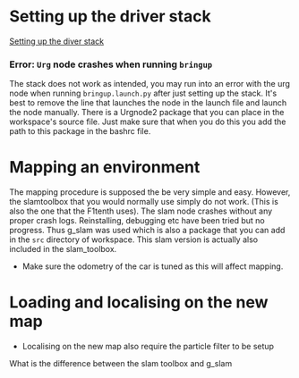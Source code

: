 # Setting up the driver stack
[Setting up the diver stack](https://f1tenth.readthedocs.io/en/foxy_test/getting_started/firmware/drive_workspace.html#doc-drive-workspace)

### Error: `Urg` node crashes when running `bringup`
The stack does not work as intended, you may run into an error with the urg node when running `bringup.launch.py` after just setting up the stack. It's best to remove the line that launches the node in the launch file and launch the node manually. There is a Urgnode2 package that you can place in the workspace's source file. Just make sure that when you do this you add the path to this package in the bashrc file.

# Mapping an environment
The mapping procedure is supposed the be very simple and easy. However, the slamtoolbox that you would normally use simply do not work. (This is also the one that the F1tenth uses). The slam node crashes without any proper crash logs. Reinstalling, debugging etc have been tried but no progress. Thus g_slam was used which is also a package that you can add in the `src` directory of workspace. This slam version is actually also included in the slam_toolbox. 

- Make sure the odometry of the car is tuned as this will affect mapping.

# Loading and localising on the new map
- Localising on the new map also require the particle filter to be setup

What is the difference between the slam toolbox and g_slam
